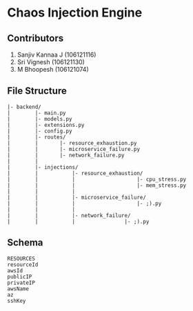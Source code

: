 # Chaos Injection Engine

## Contributors

1. Sanjiv Kannaa J (106121116)
2. Sri Vignesh (106121130)
3. M Bhoopesh (106121074)

## File Structure

```
|- backend/
|        |- main.py
|        |- models.py
|        |- extensions.py
|        |- config.py
|        |- routes/
|        |       |- resource_exhaustion.py
|        |       |- microservice_failure.py
|        |       |- network_failure.py
|        |
|        |- injections/
|        |           |- resource_exhaustion/
|        |           |                    |- cpu_stress.py
|        |           |                    |- mem_stress.py
|        |           |
|        |           |- microservice_failure/
|        |           |                    |- ;).py
|        |           |
|        |           |- network_failure/
|        |           |                |- ;).py
```

## Schema

```
RESOURCES
resourceId
awsId
publicIP
privateIP
awsName
az
sshKey

```
